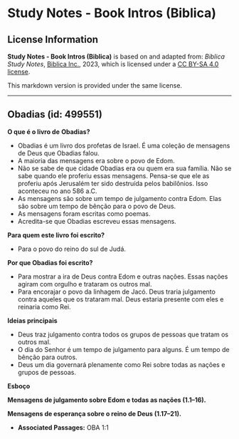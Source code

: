 # Study Notes - Book Intros (Biblica)

## License Information

**Study Notes - Book Intros (Biblica)** is based on and adapted from: _Biblica Study Notes_, [Biblica Inc.](https://www.biblica.com/), 2023, which is licensed under a [CC BY-SA 4.0 license](https://creativecommons.org/licenses/by-sa/4.0/legalcode.en).

This markdown version is provided under the same license.



--------------------------------

## Obadias (id: 499551)

**O que é o livro de** **Obadias?**

* Obadias é um livro dos profetas de Israel. É uma coleção de mensagens de Deus que Obadias falou.
* A maioria das mensagens era sobre o povo de Edom.
* Não se sabe de que cidade Obadias era ou quem era sua família. Não se sabe quando ele proferiu essas mensagens. Pensa\-se que ele as proferiu após Jerusalém ter sido destruída pelos babilônios. Isso aconteceu no ano 586 a.C.
* As mensagens são sobre um tempo de julgamento contra Edom. Elas são sobre um tempo de bênção para o povo de Deus.
* As mensagens foram escritas como poemas.
* Acredita\-se que Obadias escreveu essas mensagens.

**Para quem este livro foi escrito?**

* Para o povo do reino do sul de Judá.

**Por que Obadias foi escrito?**

* Para mostrar a ira de Deus contra Edom e outras nações. Essas nações agiram com orgulho e trataram os outros mal.
* Para encorajar o povo da linhagem de Jacó. Deus traria julgamento contra aqueles que os trataram mal. Deus estaria presente com eles e reinaria como Rei.

**Ideias principais**

* Deus traz julgamento contra todos os grupos de pessoas que tratam os outros mal.
* O dia do Senhor é um tempo de julgamento para alguns. É um tempo de bênção para outros.
* Deus um dia governará plenamente como Rei sobre todas as nações e grupos de pessoas.

**Esboço**

**Mensagens de julgamento sobre Edom e todas as nações (1\.1–16\).**

**Mensagens de esperança sobre o reino de Deus (1\.17–21\).**

* **Associated Passages:** OBA 1:1

